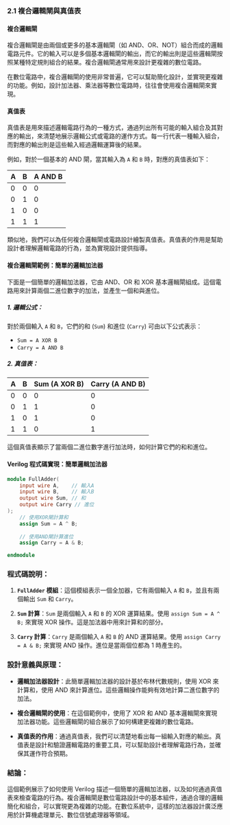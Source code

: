 ### 2.1 複合邏輯閘與真值表

#### 複合邏輯閘
複合邏輯閘是由兩個或更多的基本邏輯閘（如 AND、OR、NOT）組合而成的邏輯電路元件。它的輸入可以是多個基本邏輯閘的輸出，而它的輸出則是這些邏輯閘按照某種特定規則組合的結果。複合邏輯閘通常用來設計更複雜的數位電路。

在數位電路中，複合邏輯閘的使用非常普遍，它可以幫助簡化設計，並實現更複雜的功能。例如，設計加法器、乘法器等數位電路時，往往會使用複合邏輯閘來實現。

#### 真值表
真值表是用來描述邏輯電路行為的一種方式，通過列出所有可能的輸入組合及其對應的輸出，來清楚地展示邏輯公式或電路的運作方式。每一行代表一種輸入組合，而對應的輸出則是這些輸入經過邏輯運算後的結果。

例如，對於一個基本的 AND 閘，當其輸入為 `A` 和 `B` 時，對應的真值表如下：

| A | B | A AND B |
|---|---|---------|
| 0 | 0 |    0    |
| 0 | 1 |    0    |
| 1 | 0 |    0    |
| 1 | 1 |    1    |

類似地，我們可以為任何複合邏輯閘或電路設計繪製真值表。真值表的作用是幫助設計者理解邏輯電路的行為，並為實現設計提供指導。

#### 複合邏輯閘範例：簡單的邏輯加法器

下面是一個簡單的邏輯加法器，它由 AND、OR 和 XOR 基本邏輯閘組成。這個電路用來計算兩個二進位數字的加法，並產生一個和與進位。

##### 1. 邏輯公式：
對於兩個輸入 `A` 和 `B`，它們的和 (`Sum`) 和進位 (`Carry`) 可由以下公式表示：

- `Sum = A XOR B`
- `Carry = A AND B`

##### 2. 真值表：

| A | B | Sum (A XOR B) | Carry (A AND B) |
|---|---|---------------|-----------------|
| 0 | 0 |       0       |        0        |
| 0 | 1 |       1       |        0        |
| 1 | 0 |       1       |        0        |
| 1 | 1 |       0       |        1        |

這個真值表顯示了當兩個二進位數字進行加法時，如何計算它們的和和進位。

#### Verilog 程式碼實現：簡單邏輯加法器

```verilog
module FullAdder(
    input wire A,    // 輸入A
    input wire B,    // 輸入B
    output wire Sum, // 和
    output wire Carry // 進位
);
    // 使用XOR閘計算和
    assign Sum = A ^ B;
    
    // 使用AND閘計算進位
    assign Carry = A & B;

endmodule
```

### 程式碼說明：
1. **`FullAdder` 模組**：這個模組表示一個全加器，它有兩個輸入 `A` 和 `B`，並且有兩個輸出 `Sum` 和 `Carry`。
   
2. **`Sum` 計算**：`Sum` 是兩個輸入 `A` 和 `B` 的 XOR 運算結果。使用 `assign Sum = A ^ B;` 來實現 XOR 操作。這是加法器中用來計算和的部分。

3. **`Carry` 計算**：`Carry` 是兩個輸入 `A` 和 `B` 的 AND 運算結果。使用 `assign Carry = A & B;` 來實現 AND 操作。進位是當兩個位都為 1 時產生的。

### 設計意義與原理：
- **邏輯加法器設計**：此簡單邏輯加法器的設計基於布林代數規則，使用 XOR 來計算和，使用 AND 來計算進位。這些邏輯操作能夠有效地計算二進位數字的加法。
  
- **複合邏輯閘的使用**：在這個範例中，使用了 XOR 和 AND 基本邏輯閘來實現加法器功能。這些邏輯閘的組合展示了如何構建更複雜的數位電路。

- **真值表的作用**：通過真值表，我們可以清楚地看出每一組輸入對應的輸出。真值表是設計和驗證邏輯電路的重要工具，可以幫助設計者理解電路行為，並確保其運作符合預期。

### 結論：
這個範例展示了如何使用 Verilog 描述一個簡單的邏輯加法器，以及如何通過真值表來檢查電路的行為。複合邏輯閘是數位電路設計中的基本組件，通過合理的邏輯簡化和組合，可以實現更為複雜的功能。在數位系統中，這樣的加法器設計廣泛應用於計算機處理單元、數位信號處理器等領域。